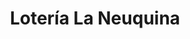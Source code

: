 ---
title: "Lotería La Neuquina"
url: /neuquen/loteria-la-neuquina-intendente-chaneton-2/
shop: lotería
---